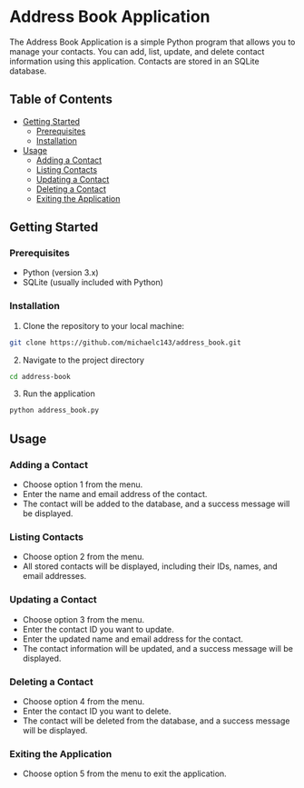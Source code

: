 # Address Book Application

The Address Book Application is a simple Python program that allows you to manage your contacts. You can add, list, update, and delete contact information using this application. Contacts are stored in an SQLite database.

## Table of Contents

- [Getting Started](#getting-started)
  - [Prerequisites](#prerequisites)
  - [Installation](#installation)
- [Usage](#usage)
  - [Adding a Contact](#adding-a-contact)
  - [Listing Contacts](#listing-contacts)
  - [Updating a Contact](#updating-a-contact)
  - [Deleting a Contact](#deleting-a-contact)
  - [Exiting the Application](#exiting-the-application)

## Getting Started

### Prerequisites

- Python (version 3.x)
- SQLite (usually included with Python)

### Installation

1. Clone the repository to your local machine:

```bash
git clone https://github.com/michaelc143/address_book.git
```

2. Navigate to the project directory

```bash
cd address-book
```

3. Run the application
```bash
python address_book.py
```

## Usage


### Adding a Contact

- Choose option 1 from the menu.
- Enter the name and email address of the contact.
- The contact will be added to the database, and a success message will be displayed.

### Listing Contacts

- Choose option 2 from the menu.
- All stored contacts will be displayed, including their IDs, names, and email addresses.

### Updating a Contact

- Choose option 3 from the menu.
- Enter the contact ID you want to update.
- Enter the updated name and email address for the contact.
- The contact information will be updated, and a success message will be displayed.

### Deleting a Contact

- Choose option 4 from the menu.
- Enter the contact ID you want to delete.
- The contact will be deleted from the database, and a success message will be displayed.

### Exiting the Application

- Choose option 5 from the menu to exit the application.
